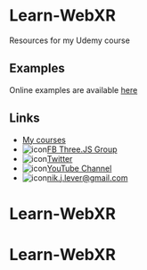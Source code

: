 # Learn-WebXR
Resources for my Udemy course

## Examples
Online examples are available [here](https://niksgames.com/webxr/)

## Links
- [My courses](http://niklever.com/courses)
- ![icon](assets/facebook.png)[FB Three.JS Group](https://www.facebook.com/groups/nikthreejs)
- ![icon](assets/twitter.png)[Twitter](https://twitter.com/NikLever)
- ![icon](assets/youtube.png)[YouTube Channel](https://youtube.com/c/NikLever)
- ![icon](assets/mail.png)[nik.j.lever@gmail.com](mailto:nik.j.lever@gmail.com)
# Learn-WebXR
# Learn-WebXR
